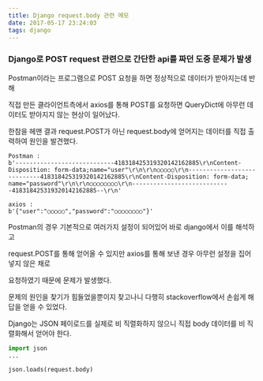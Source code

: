 ```yaml
---
title: Django request.body 관련 메모
date: 2017-05-17 23:24:03
tags: django
---
```


### Django로 POST request 관련으로 간단한 api를 짜던 도중 문제가 발생


Postman이라는 프로그램으로 POST 요청을 하면 정상적으로 데이터가 받아지는데 반해

직접 만든 클라이언트측에서 axios를 통해 POST를 요청하면 QueryDict에 아무런 데이터도 받아지지 않는 현상이 일어났다.

한참을 헤맨 결과 request.POST가 아닌 request.body에 얻어지는 데이터를 직접 출력하여 원인을 발견했다.

```
Postman : 
b'----------------------------418318425319320142162885\r\nContent-Disposition: form-data;name="user"\r\n\r\n○○○○○\r\n----------------------------418318425319320142162885\r\nContent-Disposition: form-data; name="password"\r\n\r\n○○○○○○○○\r\n----------------------------418318425319320142162885--\r\n'

axios : 
b'{"user":"○○○○○","password":"○○○○○○○○"}'
```

Postman의 경우 기본적으로 여러가지 설정이 되어있어 바로 django에서 이를 해석하고

request.POST를 통해 얻어올 수 있지만 axios를 통해 보낸 경우 아무런 설정을 집어넣지 않은 채로

요청하였기 때문에 문제가 발생했다.

문제의 원인을 찾기가 힘들었을뿐이지 찾고나니 다행히 stackoverflow에서 손쉽게 해답을 얻을 수 있었다.


Django는 JSON 페이로드를 실제로 비 직렬화하지 않으니 직접 body 데이터를 비 직렬화해서 얻어야 한다.
```python
import json
...

json.loads(request.body)
```